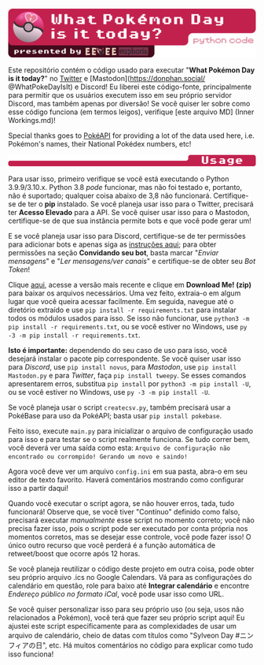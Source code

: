 ![What Pokémon Day is it today? (python code)](misc/md/header1.png)

Este repositório contém o código usado para executar "**What Pokémon Day is it today?**" no [Twitter](https://twitter.com/WhatPokeDayIsIt) e [Mastodon](https://donphan.social/ @WhatPokeDayIsIt) e Discord! Eu liberei este código-fonte, principalmente para permitir que os usuários executem isso em seu próprio servidor Discord, mas também apenas por diversão! Se você quiser ler sobre como esse código funciona (em termos leigos), verifique [este arquivo MD] (Inner Workings.md)!

Special thanks goes to [PokéAPI](https://pokeapi.co) for providing a lot of the data used here, i.e. Pokémon's names, their National Pokédex numbers, etc!

![Usage](misc/md/header2.png)

Para usar isso, primeiro verifique se você está executando o Python 3.9.9/3.10.x. Python 3.8 *pode* funcionar, mas não foi testado e, portanto, não é suportado; qualquer coisa abaixo de 3,8 não funcionará. Certifique-se de ter o **pip** instalado. Se você planeja usar isso para o Twitter, precisará ter **Acesso Elevado** para a API. Se você quiser usar isso para o Mastodon, certifique-se de que sua instância permite bots e que você pode gerar um!

E se você planeja usar isso para Discord, certifique-se de ter permissões para adicionar bots e apenas siga as [instruções aqui](https://novus.readthedocs.io/en/stable/discord.html); para obter permissões na seção **Convidando seu bot**, basta marcar "*Enviar mensagens*" e "*Ler mensagens/ver canais*" e certifique-se de obter seu *Bot Token*!

Clique [aqui](https://gitlab.com/EeveeEuphoria/pokeday/-/releases/), acesse a versão mais recente e clique em **Download Me! (zip)** para baixar os arquivos necessários. Uma vez feito, extraia-o em algum lugar que você queira acessar facilmente. Em seguida, navegue até o diretório extraído e use `pip install -r requirements.txt` para instalar todos os módulos usados para isso. Se isso não funcionar, use `python3 -m pip install -r requirements.txt`, ou se você estiver no Windows, use `py -3 -m pip install -r requirements.txt`.

**Isto é importante:** dependendo do seu caso de uso para isso, você desejará instalar o pacote pip correspondente. Se você quiser usar isso para *Discord*, use `pip install novus`, para *Mastodon*, use `pip install Mastodon.py` e para *Twitter*, faça `pip install tweepy`. Se esses comandos apresentarem erros, substitua `pip install` por `python3 -m pip install -U`, ou se você estiver no Windows, use `py -3 -m pip install -U`.

Se você planeja usar o script `createcsv.py`, também precisará usar a PokéBase para uso da PokéAPI; basta usar `pip install pokebase`.

Feito isso, execute `main.py` para inicializar o arquivo de configuração usado para isso e para testar se o script realmente funciona. Se tudo correr bem, você deverá ver uma saída como esta: `Arquivo de configuração não encontrado ou corrompido! Gerando um novo e saindo!`

Agora você deve ver um arquivo `config.ini` em sua pasta, abra-o em seu editor de texto favorito. Haverá comentários mostrando como configurar isso a partir daqui!

Quando você executar o script agora, se não houver erros, tada, tudo funcionará! Observe que, se você tiver "Contínuo" definido como falso, precisará executar *manualmente* esse script no momento correto; você não precisa fazer isso, pois o script pode ser executado por conta própria nos momentos corretos, mas se desejar esse controle, você pode fazer isso! O único outro recurso que você perderá é a função automática de retweet/boost que ocorre após 12 horas.

Se você planeja reutilizar o código deste projeto em outra coisa, pode obter seu próprio arquivo .ics no Google Calendars. Vá para as configurações do calendário em questão, role para baixo até **Integrar calendário** e encontre *Endereço público no formato iCal*, você pode usar isso como URL.

Se você quiser personalizar isso para seu próprio uso (ou seja, usos não relacionados a Pokémon), você terá que fazer seu próprio script aqui! Eu ajustei este script especificamente para as complexidades de usar um arquivo de calendário, cheio de datas com títulos como "Sylveon Day #ニンフィアの日", etc. Há muitos comentários no código para explicar como tudo isso funciona!
